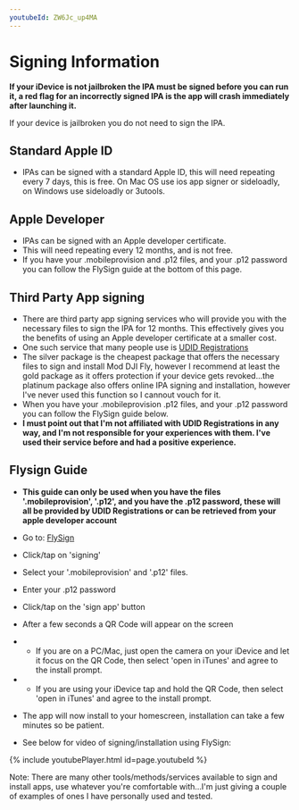 ```yaml
---
youtubeId: ZW6Jc_up4MA
---
```


# Signing Information

**If your iDevice is not jailbroken the IPA must be signed before you can run it, a red flag for an incorrectly signed IPA is the app will crash immediately after launching it.**

If your device is jailbroken you do not need to sign the IPA.

## Standard Apple ID
* IPAs can be signed with a standard Apple ID, this will need repeating every 7 days, this is free. On Mac OS use ios app signer or sideloadly, on Windows use sideloadly or 3utools.


## Apple Developer
* IPAs can be signed with an Apple developer certificate.
* This will need repeating every 12 months, and is not free. 
* If you have your .mobileprovision and .p12 files, and your .p12 password you can follow the FlySign guide at the bottom of this page. 

## Third Party App signing 
* There are third party app signing services who will provide you with the necessary files to sign the IPA for 12 months. This effectively gives you the benefits of using an Apple developer certificate at a smaller cost.
* One such service that many people use is [UDID Registrations](https://www.udidregistrations.com/buy)
* The silver package is the cheapest package that offers the necessary files to sign and install Mod DJI Fly, however I recommend at least the gold package as it offers protection if your device gets revoked...the platinum package also offers online IPA signing and installation, however I've never used this function so I cannout vouch for it.
* When you have your .mobileprovision .p12 files, and your .p12 password you can follow the FlySign guide below. 
* **I must point out that I'm not affiliated with UDID Registrations in any way, and I'm not responsible for your experiences with them. I've used their service before and had a positive experience.**


## Flysign Guide
* **This guide can only be used when you have the files '.mobileprovision', '.p12', and you have the .p12 password, these will all be provided by UDID Registrations or can be retrieved from your apple developer account**

* Go to: [FlySign](https://flysign.ddns.net)
* Click/tap on 'signing'
* Select your '.mobileprovision' and '.p12' files.
* Enter your .p12 password
* Click/tap on the 'sign app' button
* After a few seconds a QR Code will appear on the screen
* * If you are on a PC/Mac, just open the camera on your iDevice and let it focus on the QR Code, then select 'open in iTunes' and agree to the install prompt.
* * If you are using your iDevice tap and hold the QR Code, then select 'open in iTunes' and agree to the install prompt.
* The app will now install to your homescreen, installation can take a few minutes so be patient.
* See below for video of signing/installation using FlySign:


{% include youtubePlayer.html id=page.youtubeId %}



Note: There are many other tools/methods/services available to sign and install apps, use whatever you're comfortable with...I'm just giving a couple of examples of ones I have personally used and tested.



